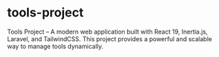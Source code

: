# tools-project
 Tools Project – A modern web application built with React 19, Inertia.js, Laravel, and TailwindCSS. This project provides a powerful and scalable way to manage tools dynamically. 

